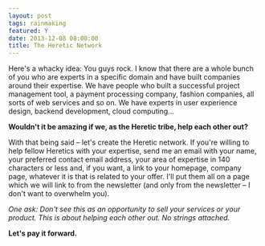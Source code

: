 ```yaml
---
layout: post
tags: rainmaking
featured: Y
date: 2013-12-08 08:00:00
title: The Heretic Network
---
```

Here's a whacky idea: You guys rock. I know that there are a whole bunch of you who are experts in a specific domain and have built companies around their expertise. We have people who built a successful project management tool, a payment processing company, fashion companies, all sorts of web services and so on. We have experts in user experience design, backend development, cloud computing…

**Wouldn't it be amazing if we, as the Heretic tribe, help each other out?**

With that being said – let's create the Heretic network. If you're willing to help fellow Heretics with your expertise, send me an email with your name, your preferred contact email address, your area of expertise in 140 characters or less and, if you want, a link to your homepage, company page, whatever it is that is related to your offer. I'll put them all on a page which we will link to from the newsletter (and only from the newsletter – I don't want to overwhelm you).

_One ask: Don't see this as an opportunity to sell your services or your product. This is about helping each other out. No strings attached._

**Let's pay it forward.**
